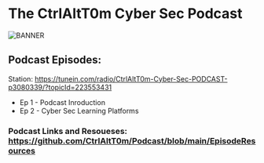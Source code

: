 # The CtrlAltT0m Cyber Sec Podcast

![BANNER](https://github.com/CtrlAltT0m/podcast/blob/main/Welcome.gif)

## Podcast Episodes:

Station: https://tunein.com/radio/CtrlAltT0m-Cyber-Sec-PODCAST-p3080339/?topicId=223553431

- Ep 1 - Podcast Inroduction
- Ep 2 - Cyber Sec Learning Platforms

### Podcast Links and Resoueses: https://github.com/CtrlAltT0m/Podcast/blob/main/EpisodeResources
